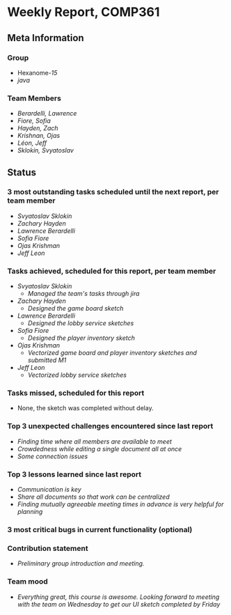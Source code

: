 # Weekly Report, COMP361

## Meta Information

### Group

 * Hexanome-*15*
 * *java*

### Team Members

 * *Berardelli, Lawrence*
 * *Fiore, Sofia*
 * *Hayden, Zach*
 * *Krishnan, Ojas*
 * *Léon, Jeff*
 * *Sklokin, Svyatoslav*

## Status

### 3 most outstanding tasks scheduled until the next report, per team member

 * *Svyatoslav Sklokin*
 * *Zachary Hayden*
 * *Lawrence Berardelli*
 * *Sofia Fiore*
 * *Ojas Krishman*
 * *Jeff Leon*

### Tasks achieved, scheduled for this report, per team member

 * *Svyatoslav Sklokin*
   * *Managed the team's tasks through jira* 
 * *Zachary Hayden*
   * *Designed the game board sketch*
 * *Lawrence Berardelli*
   * *Designed the lobby service sketches*
 * *Sofia Fiore*
   * *Designed the player inventory sketch*
 * *Ojas Krishman*
   * *Vectorized game board and player inventory sketches and submitted M1*
 * *Jeff Leon*
   * *Vectorized lobby service sketches*

### Tasks missed, scheduled for this report
 * None, the sketch was completed without delay.


### Top 3 unexpected challenges encountered since last report
 * *Finding time where all members are available to meet*
 * *Crowdedness while editing a single document all at once*
 * *Some connection issues*


### Top 3 lessons learned since last report
 * *Communication is key*
 * *Share all documents so that work can be centralized*
 * *Finding mutually agreeable meeting times in advance is very helpful for planning*


### 3 most critical bugs in current functionality (optional)



### Contribution statement

 * *Preliminary group introduction and meeting.*

### Team mood

 * *Everything great, this course is awesome. Looking forward to meeting with the team on Wednesday to get our UI sketch completed by Friday*

